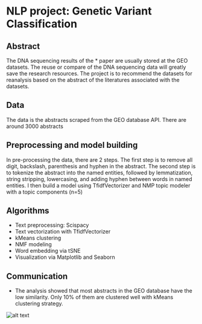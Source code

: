 # NLP project: Genetic Variant Classification

## Abstract

The DNA sequencing results of the * paper are usually stored at the GEO datasets. The reuse or compare of the DNA sequencing data will greatly save the research resources. The project is to recommend the datasets for reanalysis based on the abstract of the literatures associated with the datasets.

## Data

The data is the abstracts scraped from the GEO database API. There are around 3000 abstracts

## Preprocessing and model building

In pre-processing the data, there are 2 steps. The first step is to remove all digit, backslash, parenthesis and hyphen in the abstract. The second step is to tokenize the abstract into the named entities, followed by lemmatization, string stripping, lowercasing, and adding hyphen between words in named entities. I then build a model using TfidfVectorizer and NMP topic modeler with a topic components (n=5)  

## Algorithms

* Text preprocessing: Scispacy
* Text vectorization with TfidfVectorizer
*	kMeans clustering
*	NMF modeling
*	Word embedding via tSNE
*	Visualization via Matplotlib and Seaborn




## Communication
* The analysis showed that most abstracts in the GEO database have the low similarity. Only 10% of them are clustered well with kMeans clustering strategy.

![alt text](https://github.com/chiouNT/NLP/blob/master/Image/tSNE_kMeans.jpg)
